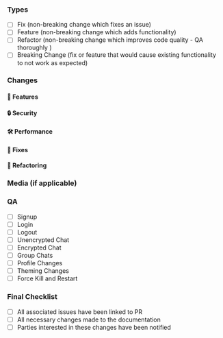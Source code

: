 ### Types
- [ ] Fix (non-breaking change which fixes an issue)
- [ ] Feature (non-breaking change which adds functionality)
- [ ] Refactor (non-breaking change which improves code quality - QA thoroughly )
- [ ] Breaking Change (fix or feature that would cause existing functionality to not work as expected)

### Changes

#### 🔮 Features
#### 🔒 Security 
#### 🛠 Performance
#### 🐛 Fixes
#### 📐 Refactoring

### Media (if applicable)
    
### QA

- [ ] Signup
- [ ] Login
- [ ] Logout
- [ ] Unencrypted Chat 
- [ ] Encrypted Chat 
- [ ] Group Chats
- [ ] Profile Changes
- [ ] Theming Changes
- [ ] Force Kill and Restart

### Final Checklist
 
- [ ] All associated issues have been linked to PR
- [ ] All necessary changes made to the documentation
- [ ] Parties interested in these changes have been notified
